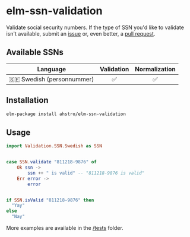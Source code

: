 # elm-ssn-validation

Validate social security numbers.
If the type of SSN you'd like to validate isn't available, submit an
[issue](https://github.com/ahstro/elm-ssn-validation/issues/new) or,
even better, a [pull request](https://github.com/ahstro/elm-ssn-validation/compare).


## Available SSNs

| Language                        | Validation         | Normalization      |
| ------------------------------- | :----------------: | :----------------: |
| :sweden: Swedish (personnummer) | :white_check_mark: | :white_check_mark: |

## Installation

```sh
elm-package install ahstro/elm-ssn-validation
```

## Usage

```elm
import Validation.SSN.Swedish as SSN


case SSN.validate "811218-9876" of
    Ok ssn ->
        ssn ++ " is valid" -- "811218-9876 is valid"
    Err error ->
        error


if SSN.isValid "811218-9876" then
  "Yay"
else
  "Nay"

```

More examples are available in the [/tests](https://github.com/ahstro/elm-ssn-validation/tree/master/tests) folder.
